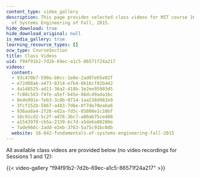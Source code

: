 ```yaml
---
content_type: video_gallery
description: This page provides selected class videos for MIT course 16.842 Fundamentals
  of Systems Engineering of Fall, 2015.
hide_download: true
hide_download_original: null
is_media_gallery: true
learning_resource_types: []
ocw_type: CourseSection
title: Class Videos
uid: f94f91b2-7d2b-69ec-a1c5-86571f24a217
videos:
  content:
  - 93c470b7-590a-b0cc-1e0e-2ad07e65e02f
  - e72d08a6-a473-8314-e7b4-0616cf02b442
  - 4a148525-ad11-36a2-418b-3e2ee95903d5
  - fc88c5d3-f4fe-a5ef-b45e-86dc49ada16c
  - 0ede991e-7eb3-3c8b-0714-1aa538d982e9
  - 3fcf152b-5867-a483-7d6e-0f7de78eaba6
  - 936aa8a4-2f28-ed2a-fd5c-05808e1c10bf
  - 18c91cd2-5c2f-ad76-3bc7-a80ab75ced08
  - a1543978-cb5a-2339-6c7d-a5de6a80280e
  - 7ade98dc-2add-e2eb-3763-5a75c91bc0db
  website: 16-842-fundamentals-of-systems-engineering-fall-2015
---
```


All available class videos are provided below (no video recordings for Sessions 1 and 12):

{{< video-gallery "f94f91b2-7d2b-69ec-a1c5-86571f24a217" >}}

